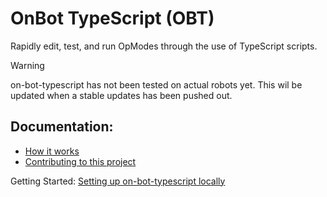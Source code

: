 [//]: # (<img src="https://github.com/GrowlyX/ftc-scripting/blob/master/frontend/static/logo.png" align="center">)

# OnBot TypeScript (OBT)
Rapidly edit, test, and run OpModes through the use of TypeScript scripts.

> [!WARNING]  
> on-bot-typescript has not been tested on actual robots yet. This wil be updated when a stable updates has been pushed out.

## Documentation:
- [How it works](https://github.com/GrowlyX/ftc-scripting/blob/master/docs/how-it-works.md)
- [Contributing to this project](https://github.com/GrowlyX/ftc-scripting/blob/master/docs/developers.md)

Getting Started: [Setting up on-bot-typescript locally](https://github.com/GrowlyX/on-bot-typescript/blob/master/docs/configure.md)
